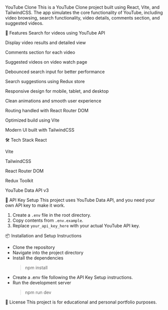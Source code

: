 YouTube Clone
This is a YouTube Clone project built using React, Vite, and TailwindCSS.
The app simulates the core functionality of YouTube, including video browsing, search functionality, video details, comments section, and suggested videos.

🚀 Features
Search for videos using YouTube API

Display video results and detailed view

Comments section for each video

Suggested videos on video watch page

Debounced search input for better performance

Search suggestions using Redux store

Responsive design for mobile, tablet, and desktop

Clean animations and smooth user experience

Routing handled with React Router DOM

Optimized build using Vite

Modern UI built with TailwindCSS

🛠️ Tech Stack
React

Vite

TailwindCSS

React Router DOM

Redux Toolkit

YouTube Data API v3

🔑 API Key Setup
This project uses YouTube Data API, and you need your own API key to make it work.

1. Create a `.env` file in the root directory.
2. Copy contents from `.env.example`.
3. Replace `your_api_key_here` with your actual YouTube API key.

📦 Installation and Setup Instructions
- Clone the repository
- Navigate into the project directory
- Install the dependencies
    > npm install
- Create a .env file following the API Key Setup instructions.
- Run the development server
    > npm run dev

📄 License
This project is for educational and personal portfolio purposes.

